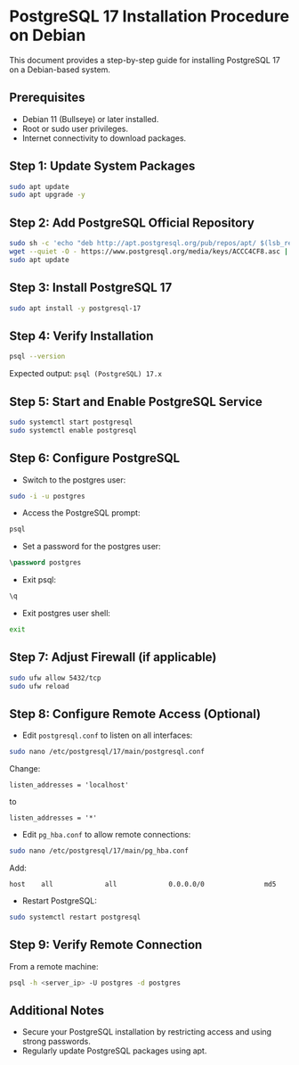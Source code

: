 # PostgreSQL 17 Installation Procedure on Debian

This document provides a step-by-step guide for installing PostgreSQL 17 on a Debian-based system.

## Prerequisites
- Debian 11 (Bullseye) or later installed.
- Root or sudo user privileges.
- Internet connectivity to download packages.

## Step 1: Update System Packages
```bash
sudo apt update
sudo apt upgrade -y
```

## Step 2: Add PostgreSQL Official Repository
```bash
sudo sh -c 'echo "deb http://apt.postgresql.org/pub/repos/apt/ $(lsb_release -cs)-pgdg main" > /etc/apt/sources.list.d/pgdg.list'
wget --quiet -O - https://www.postgresql.org/media/keys/ACCC4CF8.asc | sudo apt-key add -
sudo apt update
```

## Step 3: Install PostgreSQL 17
```bash
sudo apt install -y postgresql-17
```

## Step 4: Verify Installation
```bash
psql --version
```
Expected output: `psql (PostgreSQL) 17.x`

## Step 5: Start and Enable PostgreSQL Service
```bash
sudo systemctl start postgresql
sudo systemctl enable postgresql
```

## Step 6: Configure PostgreSQL
- Switch to the postgres user:
```bash
sudo -i -u postgres
```
- Access the PostgreSQL prompt:
```bash
psql
```
- Set a password for the postgres user:
```sql
\password postgres
```
- Exit psql:
```sql
\q
```
- Exit postgres user shell:
```bash
exit
```

## Step 7: Adjust Firewall (if applicable)
```bash
sudo ufw allow 5432/tcp
sudo ufw reload
```

## Step 8: Configure Remote Access (Optional)
- Edit `postgresql.conf` to listen on all interfaces:
```bash
sudo nano /etc/postgresql/17/main/postgresql.conf
```
Change:
```
listen_addresses = 'localhost'
```
to
```
listen_addresses = '*'
```
- Edit `pg_hba.conf` to allow remote connections:
```bash
sudo nano /etc/postgresql/17/main/pg_hba.conf
```
Add:
```
host    all             all             0.0.0.0/0               md5
```
- Restart PostgreSQL:
```bash
sudo systemctl restart postgresql
```

## Step 9: Verify Remote Connection
From a remote machine:
```bash
psql -h <server_ip> -U postgres -d postgres
```

## Additional Notes
- Secure your PostgreSQL installation by restricting access and using strong passwords.
- Regularly update PostgreSQL packages using apt.
